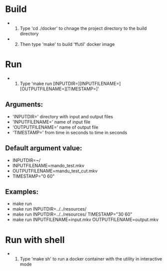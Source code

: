 # Build
* 1. Type 'cd ./docker' to chnage the project directory to the build directory
* 2. Then type 'make' to build 'ffutil' docker image

# Run
* 1. Type 'make run [INPUTDIR=][INPUTFILENAME=][OUTPUTFILENAME=][TIMESTAMP=]'

## Arguments:
* 'INPUTDIR=' directory with input and output files
* 'INPUTFILENAME=' name of input file
* 'OUTPUTFILENAME=' name of output file
* 'TIMESTAMP=' from time in seconds to time in seconds

## Default argument value:
* INPUTDIR=~/
* INPUTFILENAME=mando_test.mkv
* OUTPUTFILENAME=mandu_test_cut.mkv
* TIMESTAMP="0 60"

## Examples:
* make run
* make run INPUTDIR=../../resources/
* make run INPUTDIR=../../resources/ TIMESTAMP="30 60"
* make run INPUTFILENAME=input.mkv OUTPUTFILENAME=output.mkv

# Run with shell
* 1. Type 'make sh' to run a docker container with the utility in interactive mode
